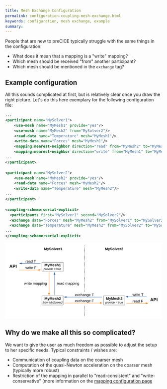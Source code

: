 ```yaml
---
title: Mesh Exchange Configuration
permalink: configuration-coupling-mesh-exchange.html
keywords: configuration, mesh exchange, example
summary:
---
```


People that are new to preCICE typically struggle with the same things in the configuration:
* What does it mean that a mapping is a "write" mapping?
* Which mesh should be received "from" another participant?
* Which mesh should be mentioned in the `exchange` tag? 

## Example configuration

All this sounds complicated at first, but is relatively clear once you draw the right picture. Let's do this here exemplary for the following configuration file:

```xml
...
<participant name="MySolver1"> 
    <use-mesh name="MyMesh1" provide="yes"/> 
    <use-mesh name="MyMesh2" from="MySolver2"/> 
    <read-data name="Temperature" mesh="MyMesh1"/> 
    <write-data name="Forces" mesh="MyMesh1"/> 
    <mapping:nearest-neighbor direction="read" from="MyMesh2" to="MyMesh1" constraint="consistent"/>
    <mapping:nearest-neighbor direction="write" from="MyMesh1" to="MyMesh2" constraint="conservative"/>
...
</participant>

<participant name="MySolver2"> 
    <use-mesh name="MyMesh2" provide="yes"/> 
    <read-data name="Forces" mesh="MyMesh2"/> 
    <write-data name="Temperature" mesh="MyMesh2"/> 
...
</participant>

<coupling-scheme:serial-explicit>
  <participants first="MySolver1" second="MySolver2"/>
  <exchange data="Forces" mesh="MyMesh2" from="MySolver1" to="MySolver2"/>
  <exchange data="Temperature" mesh="MyMesh2" from="MySolver2" to="MySolver1"/>
...
</coupling-scheme:serial-explicit>
```


![](images/mesh-exchange.png)


## Why do we make all this so complicated?

We want to give the user as much freedom as possible to adjust the setup to her specific needs. Typical constraints / wishes are:
* Communication of coupling data on the coarser mesh
* Computation of the quasi-Newton acceleration on the coarser mesh (typically more robust) 
* Restriction of the mapping in parallel to "read-consistent" and "write-conservative" (more information on the [mapping configuration page](configuration-mapping.html#restrictions-for-parallel-participants)
 